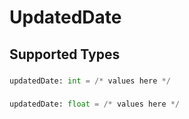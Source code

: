 # UpdatedDate


## Supported Types

### 

```python
updatedDate: int = /* values here */
```

### 

```python
updatedDate: float = /* values here */
```

